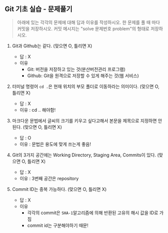 ## Git 기초 실습 - 문제풀기

> 아래에 있는 각각의 문제에 대해 답과 이유를 작성하시오.
> 한 문제를 풀 때 마다 커밋을 저장하시오. 커밋 메시지는 "solve 문제번호 problem"의 형태로 저장하시오.



1. Git과 Github는 같다. (맞으면 O, 틀리면 X)

   - 답 : X
   - 이유
     - Git: 버전을 저장하고 있는 것(분산버전관리 프로그램)
     - Github: Git을 원격으로 저장할 수 있게 해주는 것(웹 서비스)


   

2. 터미널 명령어 `cd .`은 현재 위치의 부모 폴더로 이동하라는 의미이다. (맞으면 O, 틀리면 X)

   - 답 : X
   - 이유 : cd .. 해야함!



3. 마크다운 문법에서 글씨의 크기를 키우고 싶다고해서 본문을 제목으로 지정하면 안된다. (맞으면 O, 틀리면 X)
   - 답 : O
   - 이유 : 문법은 용도에 맞게 쓰는게 좋음!



4. Git의 3가지 공간에는 Working Directory, Staging Area, Commits이 있다. (맞으면 O, 틀리면 X)
   - 답 : X
   - 이유 : 3번째 공간은 repository



5. Commit ID는 중복 가능하다. (맞으면 O, 틀리면 X)
   - 답 : X
   - 이유 
     - 각각의 commit은 `SHA-1`알고리즘에 의해 반환된 고유의 해시 값을 ID로 가짐
     - commit id는 구분해야하기 때문!
